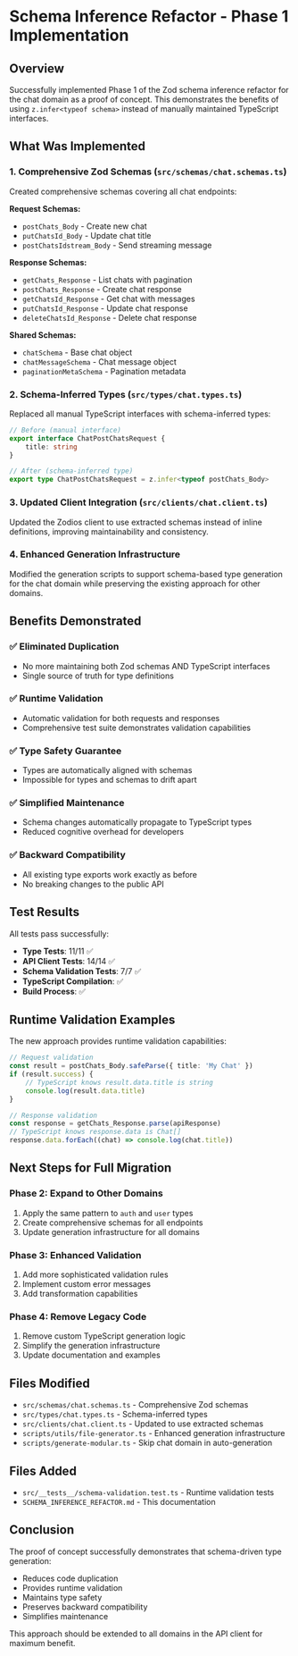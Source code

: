 # Schema Inference Refactor - Phase 1 Implementation

## Overview

Successfully implemented Phase 1 of the Zod schema inference refactor for the chat domain as a proof of concept. This demonstrates the benefits of using `z.infer<typeof schema>` instead of manually maintained TypeScript interfaces.

## What Was Implemented

### 1. Comprehensive Zod Schemas (`src/schemas/chat.schemas.ts`)

Created comprehensive schemas covering all chat endpoints:

**Request Schemas:**

- `postChats_Body` - Create new chat
- `putChatsId_Body` - Update chat title
- `postChatsIdstream_Body` - Send streaming message

**Response Schemas:**

- `getChats_Response` - List chats with pagination
- `postChats_Response` - Create chat response
- `getChatsId_Response` - Get chat with messages
- `putChatsId_Response` - Update chat response
- `deleteChatsId_Response` - Delete chat response

**Shared Schemas:**

- `chatSchema` - Base chat object
- `chatMessageSchema` - Chat message object
- `paginationMetaSchema` - Pagination metadata

### 2. Schema-Inferred Types (`src/types/chat.types.ts`)

Replaced all manual TypeScript interfaces with schema-inferred types:

```typescript
// Before (manual interface)
export interface ChatPostChatsRequest {
	title: string
}

// After (schema-inferred type)
export type ChatPostChatsRequest = z.infer<typeof postChats_Body>
```

### 3. Updated Client Integration (`src/clients/chat.client.ts`)

Updated the Zodios client to use extracted schemas instead of inline definitions, improving maintainability and consistency.

### 4. Enhanced Generation Infrastructure

Modified the generation scripts to support schema-based type generation for the chat domain while preserving the existing approach for other domains.

## Benefits Demonstrated

### ✅ Eliminated Duplication

- No more maintaining both Zod schemas AND TypeScript interfaces
- Single source of truth for type definitions

### ✅ Runtime Validation

- Automatic validation for both requests and responses
- Comprehensive test suite demonstrates validation capabilities

### ✅ Type Safety Guarantee

- Types are automatically aligned with schemas
- Impossible for types and schemas to drift apart

### ✅ Simplified Maintenance

- Schema changes automatically propagate to TypeScript types
- Reduced cognitive overhead for developers

### ✅ Backward Compatibility

- All existing type exports work exactly as before
- No breaking changes to the public API

## Test Results

All tests pass successfully:

- **Type Tests**: 11/11 ✅
- **API Client Tests**: 14/14 ✅
- **Schema Validation Tests**: 7/7 ✅
- **TypeScript Compilation**: ✅
- **Build Process**: ✅

## Runtime Validation Examples

The new approach provides runtime validation capabilities:

```typescript
// Request validation
const result = postChats_Body.safeParse({ title: 'My Chat' })
if (result.success) {
	// TypeScript knows result.data.title is string
	console.log(result.data.title)
}

// Response validation
const response = getChats_Response.parse(apiResponse)
// TypeScript knows response.data is Chat[]
response.data.forEach((chat) => console.log(chat.title))
```

## Next Steps for Full Migration

### Phase 2: Expand to Other Domains

1. Apply the same pattern to `auth` and `user` types
2. Create comprehensive schemas for all endpoints
3. Update generation infrastructure for all domains

### Phase 3: Enhanced Validation

1. Add more sophisticated validation rules
2. Implement custom error messages
3. Add transformation capabilities

### Phase 4: Remove Legacy Code

1. Remove custom TypeScript generation logic
2. Simplify the generation infrastructure
3. Update documentation and examples

## Files Modified

- `src/schemas/chat.schemas.ts` - Comprehensive Zod schemas
- `src/types/chat.types.ts` - Schema-inferred types
- `src/clients/chat.client.ts` - Updated to use extracted schemas
- `scripts/utils/file-generator.ts` - Enhanced generation infrastructure
- `scripts/generate-modular.ts` - Skip chat domain in auto-generation

## Files Added

- `src/__tests__/schema-validation.test.ts` - Runtime validation tests
- `SCHEMA_INFERENCE_REFACTOR.md` - This documentation

## Conclusion

The proof of concept successfully demonstrates that schema-driven type generation:

- Reduces code duplication
- Provides runtime validation
- Maintains type safety
- Preserves backward compatibility
- Simplifies maintenance

This approach should be extended to all domains in the API client for maximum benefit.
